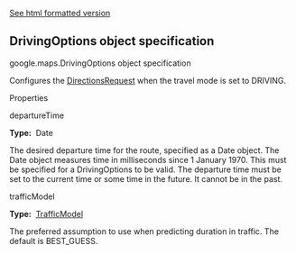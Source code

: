 [See html formatted version](https://huasofoundries.github.io/google-maps-documentation/DrivingOptions.html)


DrivingOptions object specification
-----------------------------------

google.maps.DrivingOptions object specification

Configures the [DirectionsRequest](https://github.com/amenadiel/google-maps-documentation/blob/master/docs/DirectionsRequest.md) when the travel mode is set to DRIVING.

Properties

departureTime

**Type:**  Date

The desired departure time for the route, specified as a Date object. The Date object measures time in milliseconds since 1 January 1970. This must be specified for a DrivingOptions to be valid. The departure time must be set to the current time or some time in the future. It cannot be in the past.

trafficModel

**Type:**  [TrafficModel](https://github.com/amenadiel/google-maps-documentation/blob/master/docs/TrafficModel.md)

The preferred assumption to use when predicting duration in traffic. The default is BEST\_GUESS.